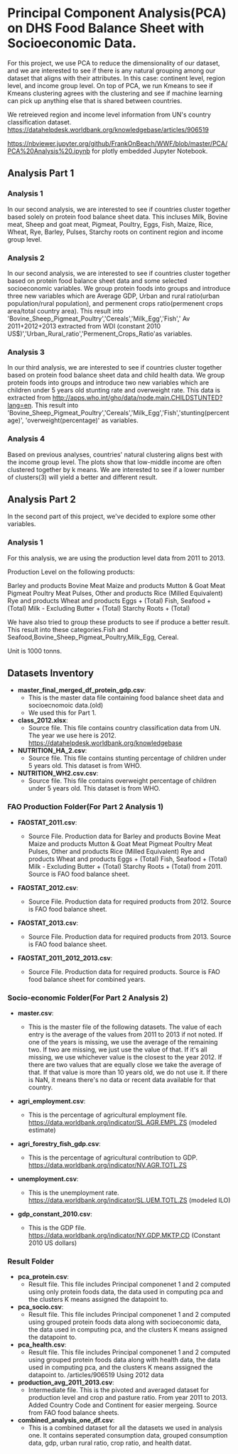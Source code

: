 # Principal Component Analysis(PCA) on DHS Food Balance Sheet with Socioeconomic Data.

For this project, we use PCA to reduce the dimensionality of our dataset, and we are interested to see if there is any natural grouping among our dataset that aligns with their attributes. In this case: continent level, region level, and income group level.  On top of PCA, we run Kmeans to see if Kmeans clustering agrees with the clustering and see if machine learning can pick up anything else that is shared between countries. 

We retreieved region and income level information from UN's country classification dataset. 
https://datahelpdesk.worldbank.org/knowledgebase/articles/906519

https://nbviewer.jupyter.org/github/FrankOnBeach/WWF/blob/master/PCA/PCA%20Analysis%20.ipynb for plotly embedded Jupyter Notebook. 

## Analysis Part 1

### Analysis 1

In our second analysis, we are interested to see if countries cluster together based solely on protein food balance sheet data. This incluses Milk, Bovine meat, Sheep and goat meat, Pigmeat, Poultry, Eggs, Fish, Maize, Rice, Wheat, Rye, Barley, Pulses, Starchy roots on continent region and income group level. 


### Analysis 2

In our second analysis, we are interested to see if countries cluster together based on protein food balance sheet data and some selected socioeconomic variables. We group protein foods into groups and introduce three new variables which are Average GDP, Urban and rural ratio(urban population/rural population), and permenent crops ratio(permenent crops area/total country area). This result into 'Bovine_Sheep_Pigmeat_Poultry','Cereals','Milk_Egg','Fish',' Av 2011+2012+2013 extracted from WDI (constant 2010 US$)','Urban_Rural_ratio','Permenent_Crops_Ratio'as variables.

### Analysis 3

In our third analysis, we are interested to see if countries cluster together based on protein food balance sheet data and child health data. We group protein foods into groups and introduce two new variables which are children under 5 years old stunting rate and overweight rate. This data is extracted from http://apps.who.int/gho/data/node.main.CHILDSTUNTED?lang=en.  This result into 'Bovine_Sheep_Pigmeat_Poultry','Cereals','Milk_Egg','Fish','stunting(percentage)', 'overweight(percentage)' as variables. 

### Analysis 4

Based on previous analyses, countries' natural clustering aligns best with the income group level. The plots show that low-middle income are often clustered together by k means. We are interested to see if a lower number of clusters(3) will yield a better and different result.

## Analysis Part 2 

In the second part of this project, we've decided to explore some other variables. 

### Analysis 1 

For this analysis, we are using the production level data from 2011 to 2013. 

Production Level on the following products:

Barley and products Bovine Meat Maize and products Mutton & Goat Meat Pigmeat Poultry Meat Pulses, Other and products Rice (Milled Equivalent) Rye and products Wheat and products Eggs + (Total) Fish, Seafood + (Total) Milk - Excluding Butter + (Total) Starchy Roots + (Total)

We have also tried to group these products to see if produce a better result. This result into these categories.Fish and Seafood,Bovine_Sheep_Pigmeat_Poultry,Milk_Egg, Cereal.

Unit is 1000 tonns.

## Datasets Inventory

- **master_final_merged_df_protein_gdp.csv**:
  - This is the master data file containing food balance sheet data and socioecnomoic data.(old) 
  - We used this for Part 1. 
- **class_2012.xlsx**:
  - Source file. This file contains country classification data from UN. The year we use here is 2012. https://datahelpdesk.worldbank.org/knowledgebase  
- **NUTRITION_HA_2.csv**:
  - Source file. This file contains stunting percentage of children under 5 years old. This dataset is from WHO.  
- **NUTRITION_WH2.csv.csv**:
  - Source file. This file contains overweight percentage of children under 5 years old. This dataset is from WHO. 
  
### FAO Production Folder(For Part 2 Analysis 1)
- **FAOSTAT_2011.csv**:
  - Source File. Production data for Barley and products Bovine Meat Maize and products Mutton & Goat Meat Pigmeat Poultry Meat Pulses, Other and products Rice (Milled Equivalent) Rye and products Wheat and products Eggs + (Total) Fish, Seafood + (Total) Milk - Excluding Butter + (Total) Starchy Roots + (Total) from 2011. Source is FAO food balance sheet. 

- **FAOSTAT_2012.csv**:
  - Source File. Production data for required products from 2012. Source is FAO food balance sheet. 

- **FAOSTAT_2013.csv**:
  - Source File. Production data for required products from 2013. Source is FAO food balance sheet. 

- **FAOSTAT_2011_2012_2013.csv**:
  - Source File. Production data for required products. Source is FAO food balance sheet for combined years. 

### Socio-economic Folder(For Part 2 Analysis 2)
- **master.csv**:
  - This is the master file of the following datasets. The value of each entry is the average of the values from 2011 to 2013 if not noted. If one of the years is missing, we use the average of the remaining two. If two are missing, we just use the value of that.  If it's all missing, we use whichever value is the closest to the year 2012. If there are two values that are equally close we take the average of that. If that value is more than 10 years old, we do not use it. If there is NaN, it means there's no data or recent data available for that country. 
  
- **agri_employment.csv**:
  - This is the percentage of agricultural employment file.  https://data.worldbank.org/indicator/SL.AGR.EMPL.ZS (modeled estimate)
- **agri_forestry_fish_gdp.csv**:
  - This is the percentage of agricultural contribution to GDP.  https://data.worldbank.org/indicator/NV.AGR.TOTL.ZS 
- **unemployment.csv**:
  - This is the unemployment rate.  https://data.worldbank.org/indicator/SL.UEM.TOTL.ZS (modeled ILO)
- **gdp_constant_2010.csv**:
  - This is the GDP file.  https://data.worldbank.org/indicator/NY.GDP.MKTP.CD (Constant 2010 US dollars)
  
### Result Folder
- **pca_protein.csv**:
  - Result file. This file includes Principal componenet 1 and 2 computed using only protein foods data, the data used in computing pca and the clusters K means assigned the datapoint to. 
- **pca_socio.csv**:
  - Result file. This file includes Principal componenet 1 and 2 computed using grouped protein foods data along with socioeconomic data, the data used in computing pca,  and the clusters K means assigned the datapoint to.
- **pca_health.csv**:
  - Result file. This file includes Principal componenet 1 and 2 computed using grouped protein foods data along with health data, the data used in computing pca,  and the clusters K means assigned the datapoint to.
/articles/906519 Using 2012 data
- **production_avg_2011_2013.csv**:
  - Intermediate file. This is the pivoted and averaged dataset for production level and crop and pasture ratio. From year 2011 to 2013. Added Country Code and Continent for easier mergeing. Source from FAO food balance sheets. 
- **combined_analysis_one_df.csv**:
  - This is a combined dataset for all the datasets we used in analysis one. It contains seperated consumption data, grouped consumption data, gdp, urban rural ratio, crop ratio, and health datat. 
  
  
  
